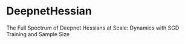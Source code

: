 # DeepnetHessian
The Full Spectrum of Deepnet Hessians at Scale: Dynamics with SGD Training and Sample Size
